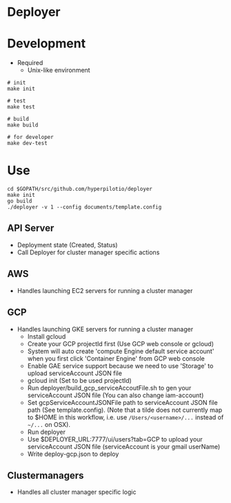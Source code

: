 # Deployer

# Development

* Required
    * Unix-like environment

```{shell}
# init
make init

# test
make test

# build
make build

# for developer
make dev-test
```

# Use
```{shell}
cd $GOPATH/src/github.com/hyperpilotio/deployer
make init
go build
./deployer -v 1 --config documents/template.config
```

API Server
-----------
  - Deployment state (Created, Status)
  - Call Deployer for cluster manager specific actions

AWS
-----------
  - Handles launching EC2 servers for running a cluster manager

GCP
-----------
  - Handles launching GKE servers for running a cluster manager  
      * Install gcloud
      * Create your GCP projectId first (Use GCP web console or gcloud)
      * System will auto create 'compute Engine default service account' when you first click 'Container Engine' from GCP web console
      * Enable GAE service support because we need to use 'Storage' to upload serviceAccount JSON file 
      * gcloud init (Set to be used projectId)
      * Run deployer/build_gcp_serviceAccoutFile.sh to gen your serviceAccount JSON file (You can also change iam-account)
      * Set gcpServiceAccountJSONFile path to serviceAccount JSON file path (See template.config). (Note that a tilde does not currently map to $HOME in this workflow, i.e. use `/Users/<username>/...` instead of `~/...` on OSX).
      * Run deployer
      * Use $DEPLOYER_URL:7777/ui/users?tab=GCP to upload your serviceAccount JSON file (serviceAccount is your gmail userName) 
      * Write deploy-gcp.json to deploy 

Clustermanagers
-----------
  - Handles all cluster manager specific logic
